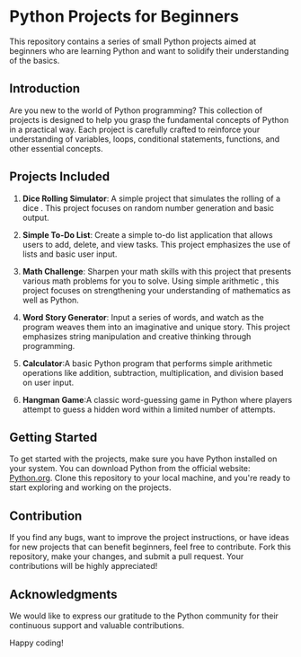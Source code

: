 # Python Projects for Beginners

This repository contains a series of small Python projects aimed at beginners who are learning Python and want to solidify their understanding of the basics.

## Introduction

Are you new to the world of Python programming? This collection of projects is designed to help you grasp the fundamental concepts of Python in a practical way. Each project is carefully crafted to reinforce your understanding of variables, loops, conditional statements, functions, and other essential concepts.

## Projects Included

1. **Dice Rolling Simulator**: A simple project that simulates the rolling of a dice . This project focuses on random number generation and basic output.

2. **Simple To-Do List**: Create a simple to-do list application that allows users to add, delete, and view tasks. This project emphasizes the use of lists and basic user input.

3. **Math Challenge**: Sharpen your math skills with this project that presents various math problems for you to solve. Using simple arithmetic , this project focuses on strengthening your understanding of mathematics as well as Python.

4. **Word Story Generator**:  Input a series of words, and watch as the program weaves them into an imaginative and unique story. This project emphasizes string manipulation and creative thinking through programming.

5. **Calculator**:A basic Python program that performs simple arithmetic operations like addition, subtraction, multiplication, and division based on user input.

6. **Hangman Game**:A classic word-guessing game in Python where players attempt to guess a hidden word within a limited number of attempts.

## Getting Started

To get started with the projects, make sure you have Python installed on your system. You can download Python from the official website: [Python.org](https://www.python.org/). Clone this repository to your local machine, and you're ready to start exploring and working on the projects.

## Contribution

If you find any bugs, want to improve the project instructions, or have ideas for new projects that can benefit beginners, feel free to contribute. Fork this repository, make your changes, and submit a pull request. Your contributions will be highly appreciated!


## Acknowledgments

We would like to express our gratitude to the Python community for their continuous support and valuable contributions.

Happy coding!
